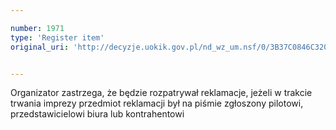 ```yaml
---

number: 1971
type: 'Register item'
original_uri: 'http://decyzje.uokik.gov.pl/nd_wz_um.nsf/0/3B37C0846C32038CC1257754003FC7C0?OpenDocument'


---
```


Organizator zastrzega, że będzie rozpatrywał reklamacje, jeżeli w trakcie trwania imprezy przedmiot reklamacji był na piśmie zgłoszony pilotowi, przedstawicielowi biura lub kontrahentowi
